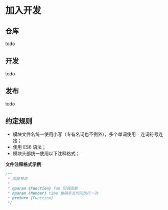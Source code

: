 # 加入开发

## 仓库

todo

## 开发

todo

## 发布

todo

## 约定规则

* 模块文件名统一使用小写（专有名词也不例外），多个单词使用 `-` 连词符号连接；
* 使用 ES6 语法；
* 模块头部统一使用以下注释格式；


**文件注释格式示例**

```js
/**
 * 函数节流
 *
 * @param {Function} fun 回调函数
 * @param {Number} time 每隔多长时间执行一次
 * @return {Function}
 */
````
